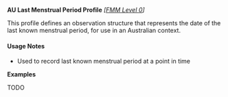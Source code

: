 **AU Last Menstrual Period Profile** *[[FMM Level 0](guidance.html)]*

This profile defines an observation structure that represents the date of the last known menstrual period, for use in an Australian context.

#### Usage Notes
* Used to record last known menstrual period at a point in time

**Examples**

TODO
